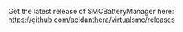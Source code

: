 Get the latest release of SMCBatteryManager here: https://github.com/acidanthera/virtualsmc/releases